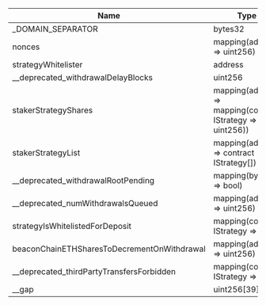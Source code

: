 | Name                                        | Type                                                       | Slot | Offset | Bytes | Contract                                                             |
|---------------------------------------------|------------------------------------------------------------|------|--------|-------|----------------------------------------------------------------------|
| _DOMAIN_SEPARATOR                           | bytes32                                                    | 0    | 0      | 32    | src/contracts/core/StrategyManagerStorage.sol:StrategyManagerStorage |
| nonces                                      | mapping(address => uint256)                                | 1    | 0      | 32    | src/contracts/core/StrategyManagerStorage.sol:StrategyManagerStorage |
| strategyWhitelister                         | address                                                    | 2    | 0      | 20    | src/contracts/core/StrategyManagerStorage.sol:StrategyManagerStorage |
| __deprecated_withdrawalDelayBlocks          | uint256                                                    | 3    | 0      | 32    | src/contracts/core/StrategyManagerStorage.sol:StrategyManagerStorage |
| stakerStrategyShares                        | mapping(address => mapping(contract IStrategy => uint256)) | 4    | 0      | 32    | src/contracts/core/StrategyManagerStorage.sol:StrategyManagerStorage |
| stakerStrategyList                          | mapping(address => contract IStrategy[])                   | 5    | 0      | 32    | src/contracts/core/StrategyManagerStorage.sol:StrategyManagerStorage |
| __deprecated_withdrawalRootPending          | mapping(bytes32 => bool)                                   | 6    | 0      | 32    | src/contracts/core/StrategyManagerStorage.sol:StrategyManagerStorage |
| __deprecated_numWithdrawalsQueued           | mapping(address => uint256)                                | 7    | 0      | 32    | src/contracts/core/StrategyManagerStorage.sol:StrategyManagerStorage |
| strategyIsWhitelistedForDeposit             | mapping(contract IStrategy => bool)                        | 8    | 0      | 32    | src/contracts/core/StrategyManagerStorage.sol:StrategyManagerStorage |
| beaconChainETHSharesToDecrementOnWithdrawal | mapping(address => uint256)                                | 9    | 0      | 32    | src/contracts/core/StrategyManagerStorage.sol:StrategyManagerStorage |
| __deprecated_thirdPartyTransfersForbidden   | mapping(contract IStrategy => bool)                        | 10   | 0      | 32    | src/contracts/core/StrategyManagerStorage.sol:StrategyManagerStorage |
| __gap                                       | uint256[39]                                                | 11   | 0      | 1248  | src/contracts/core/StrategyManagerStorage.sol:StrategyManagerStorage |
